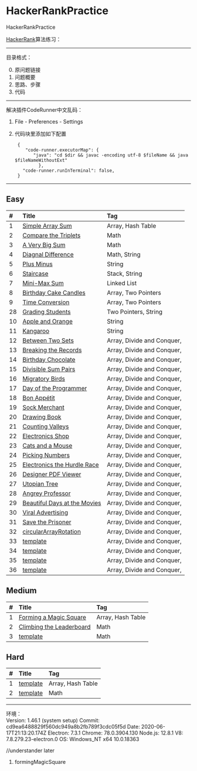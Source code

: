 # HackerRankPractice
HackerRankPractice

[HackerRank](https://www.hackerrank.com/)算法练习：


---
目录格式：   

0. 原问题链接
1. 问题概要
2. 思路、步骤
3. 代码



---


解决插件CodeRunner中文乱码：  
1. File - Preferences - Settings  
2. 代码块里添加如下配置

        {
           "code-runner.executorMap": {
              "java": "cd $dir && javac -encoding utf-8 $fileName && java $fileNameWithoutExt"
                },
          "code-runner.runInTerminal": false,
        }
 

---


## Easy

| #    | Title                                    | Tag                                      |
| :--- | :--------------------------------------- | :--------------------------------------- |
| 1    | [Simple Array Sum](https://github.com/CrazyDudo/HackerRankPractice/blob/master/algorithms/easy/SimpleArraySum/SimpleArraySum.java)                            | Array, Hash Table                        |
| 2    | [Compare the Triplets](https://github.com/CrazyDudo/HackerRankPractice/blob/master/algorithms/easy/CompareTheTriplets/CompareTheTriplets.java)                   | Math                                     |
| 3    | [A Very Big Sum](https://github.com/CrazyDudo/HackerRankPractice/blob/master/algorithms/easy/VeryBigSum/VeryBigSum.java)              | Math                                     |
| 4   | [Diagnal Difference](https://github.com/CrazyDudo/HackerRankPractice/blob/master/algorithms/easy/DiagonalDifference/DiagonalDifference.java)                  | Math, String                             |
| 5   | [Plus Minus](https://github.com/CrazyDudo/HackerRankPractice/blob/master/algorithms/easy/PlusMinus/plusMinus.java)             | String                                   |
| 6   | [Staircase](https://github.com/CrazyDudo/HackerRankPractice/blob/master/algorithms/easy/Staircase/Staircase.java)                 | Stack, String                            |
| 7   | [Mini-Max Sum](https://github.com/CrazyDudo/HackerRankPractice/blob/master/algorithms/easy/MiniMaxSum/MiniMaxSum.java)            | Linked List                              |
| 8   | [Birthday Cake Candles](https://github.com/CrazyDudo/HackerRankPractice/blob/master/algorithms/easy/BirthdayCakeCandles/BirthdayCakeCandles.java)| Array, Two Pointers                      |
| 9   | [Time Conversion](https://github.com/CrazyDudo/HackerRankPractice/blob/master/algorithms/easy/TimeConversion/TimeConversion.java)                    | Array, Two Pointers                      |
| 28   | [Grading Students](https://github.com/CrazyDudo/HackerRankPractice/blob/master/algorithms/easy/GradingStudents/GradingStudents.java)                | Two Pointers, String                     |
| 10   | [Apple and Orange]()            | String                                   |
| 11   | [Kangaroo](https://github.com/CrazyDudo/HackerRankPractice/blob/master/algorithms/easy/Kangaroo/Kangaroo.java)                     | String                                   |
| 12   | [Between Two Sets](https://github.com/CrazyDudo/HackerRankPractice/blob/master/algorithms/easy/betweenTwoSets/BetweenTwoSets2.java)                  | Array, Divide and Conquer, |
| 13   | [Breaking the Records](https://github.com/CrazyDudo/HackerRankPractice/blob/master/algorithms/easy/BreakingtheRecords/BreakingtheRecords.java)                  | Array, Divide and Conquer, |
| 14   | [Birthday Chocolate](https://github.com/CrazyDudo/HackerRankPractice/blob/master/algorithms/easy/BirthdayChocolate/BirthdayChocolate.java)                  | Array, Divide and Conquer, |
| 15   | [Divisible Sum Pairs](https://github.com/CrazyDudo/HackerRankPractice/blob/master/algorithms/easy/DivisibleSumPairs/DivisibleSumPairs.java)                  | Array, Divide and Conquer, |
| 16   | [Migratory Birds](https://github.com/CrazyDudo/HackerRankPractice/blob/master/algorithms/easy/MigratoryBirds/MigratoryBirds.java)                  | Array, Divide and Conquer, |
| 17   | [Day of the Programmer](https://github.com/CrazyDudo/HackerRankPractice/blob/master/algorithms/easy/DayOfProgrammer/DayOfProgrammer.java)                  | Array, Divide and Conquer, |
| 18   | [Bon Appétit](https://github.com/CrazyDudo/HackerRankPractice/blob/master/algorithms/easy/BonAppetit/BonAppetit.java)                  | Array, Divide and Conquer, |
| 19   | [Sock Merchant](https://github.com/CrazyDudo/HackerRankPractice/blob/master/algorithms/easy/SockMerchant/SockMerchant2.java)                  | Array, Divide and Conquer, |
| 20   | [Drawing Book](https://github.com/CrazyDudo/HackerRankPractice/blob/master/algorithms/easy/DrawingBook/DrawingBook2.java)                  | Array, Divide and Conquer, |
| 21   | [Counting Valleys](https://github.com/CrazyDudo/HackerRankPractice/blob/master/algorithms/easy/CountingValleys/CountingValleys.java)                 | Array, Divide and Conquer, |
| 22   | [Electronics Shop](https://github.com/CrazyDudo/HackerRankPractice/blob/master/algorithms/easy/ElectronicsShop/ElectronicsShop.java)                  | Array, Divide and Conquer, |
| 23   | [Cats and a Mouse](https://github.com/CrazyDudo/HackerRankPractice/blob/master/algorithms/easy/CatAndMouse/CatAndMouse.java)                  | Array, Divide and Conquer, |
| 24   | [Picking Numbers]()                  | Array, Divide and Conquer, |
| 25   | [Electronics the Hurdle Race]()                  | Array, Divide and Conquer, |
| 26   | [Designer PDF Viewer]()                  | Array, Divide and Conquer, |
| 27   | [Utopian Tree]()                  | Array, Divide and Conquer, |
| 28   | [Angrey Professor]()                 | Array, Divide and Conquer, |
| 29   | [Beautiful Days at the Movies]()                  | Array, Divide and Conquer, |
| 30   |[Viral Advertising]()                  | Array, Divide and Conquer, |
| 31   | [Save the Prisoner]()                | Array, Divide and Conquer, |
| 32   | [circularArrayRotation]()                | Array, Divide and Conquer, |
| 33   | [template]()                | Array, Divide and Conquer, |
| 34   | [template]()                | Array, Divide and Conquer, |
| 35   | [template]()                | Array, Divide and Conquer, |
| 36   | [template]()                | Array, Divide and Conquer, |



## Medium

| #    | Title                                    | Tag                                      |
| :--- | :--------------------------------------- | :--------------------------------------- |
| 1    | [Forming a Magic Square](https://github.com/CrazyDudo/HackerRankPractice/blob/master/algorithms/medium/FormingMagicSquare/Solution.java)                            | Array, Hash Table                        |
| 2    | [Climbing the Leaderboard](https://github.com/CrazyDudo/HackerRankPractice/blob/master/algorithms/medium/ClimbingLeaderboard/Solution2.java)                   | Math                                     |
| 3    | [template]()              | Math                                     |


## Hard

| #    | Title                                    | Tag                                      |
| :--- | :--------------------------------------- | :--------------------------------------- |
| 1    | [template]()              | Array, Hash Table                
| 2    | [template]()              | Math                                     |





---
环境：  
Version: 1.46.1 (system setup)
Commit: cd9ea6488829f560dc949a8b2fb789f3cdc05f5d
Date: 2020-06-17T21:13:20.174Z
Electron: 7.3.1
Chrome: 78.0.3904.130
Node.js: 12.8.1
V8: 7.8.279.23-electron.0
OS: Windows_NT x64 10.0.18363
 

//understander later
1. formingMagicSquare



